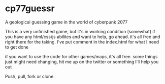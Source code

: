 # cp77guessr
A geological guessing game in the world of cyberpunk 2077

This is a very unfinished game, but it's in working condition (somewhat)
if you have any html/css/js abilites and want to help, go ahead. it's all free and right there for the taking.
I've put comment in the index.html for what I need to get done

if you want to use the code for other games/maps, it's all free. some things just might need changing, hit me up on the twitter or something I'll help you out

Push, pull, fork or clone.
